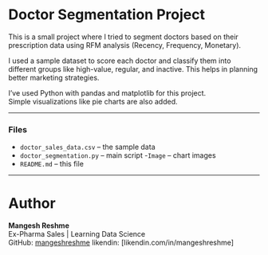 
# Doctor Segmentation Project 

This is a small project where I tried to segment doctors based on their prescription data using RFM analysis (Recency, Frequency, Monetary).

I used a sample dataset to score each doctor and classify them into different groups like high-value, regular, and inactive. This helps in planning better marketing strategies.

I’ve used Python with pandas and matplotlib for this project.  
Simple visualizations like pie charts are also added.

---

### Files
- `doctor_sales_data.csv` – the sample data
- `doctor_segmentation.py` – main script
-`Image` – chart images
- `README.md` – this file

---
# Author
**Mangesh Reshme**  
Ex-Pharma Sales | Learning Data Science  
GitHub: [mangeshreshme](https://github.com/mangeshreshme)
likendin: [likendin.com/in/mangeshreshme]

